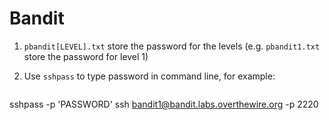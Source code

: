 # Bandit

1. `pbandit[LEVEL].txt` store the password for the levels (e.g. `pbandit1.txt` store the password for level 1)

2. Use `sshpass` to type password in command line, for example:
```
```
sshpass -p 'PASSWORD' ssh bandit1@bandit.labs.overthewire.org -p 2220
```


